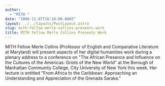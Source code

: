 ```yaml
---
author:
  - "MITH "
date: "2006-11-07T16:10:00.000Z"
layout: ../../layouts/PostLayout.astro
slug: mith-fellow-merle-collins-presents-work
title: MITH Fellow Merle Collins Presents Work
---
```


MITH Fellow Merle Collins (Professor of English and Comparative Literature at Maryland) will present aspects of her digital humanities work during a plenary address to a conference on "The African Presence and Influence on the Cultures of the Americas: Griots of the New World" at the Borough of Manhattan Community College, City University of New York this week. Her lecture is entitled "From Africa to the Caribbean: Approaching an Understanding and Appreciation of the Grenada Saraka."
